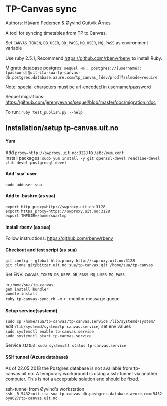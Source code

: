# TP-Canvas sync

Authors: Håvard Pedersen & Øyvind Guttvik Årnes

A tool for syncing timetables from TP to Canvas.

Set `CANVAS_TOKEN`, `DB_USER`, `DB_PASS`, `MQ_USER`, `MQ_PASS` as environment variable

Use ruby 2.5.1, Recommend https://github.com/rbenv/rbenv to install Ruby.

Migrate database postgres: `sequel -m . postgres://[username]:[password]@uit-ita-sua-tp-canvas-db.postgres.database.azure.com/tp_canvas_[dev/prod]?sslmode=require`

Note: special characters must be url-encoded in username/password

Sequel migrations: https://github.com/jeremyevans/sequel/blob/master/doc/migration.rdoc

To run: `ruby test_publish.py --help`

## Installation/setup tp-canvas.uit.no

#### Yum
Add `proxy=http://swproxy.uit.no:3128`  to `/etc/yum.conf`  
Install packages: `sudo yum install -y git openssl-devel readline-devel zlib-devel postgresql-devel`


#### Add 'sua' user
`sudo adduser sua`

#### Add to  .bashrc (as sua)
```
export http_proxy=http://swproxy.uit.no:3128
export https_proxy=https://swproxy.uit.no:3128
export TMPDIR=/home/sua/tmp
```

#### Install rbenv (as sua)
Follow instructions: https://github.com/rbenv/rbenv

#### Checkout and test script (as sua)
`git config --global http.proxy http://swproxy.uit.no:3128`  
`git clone git@bitzer.uit.no:sua/tp-canvas.git /home/sua/tp-canvas`

Set ENV: `CANVAS_TOKEN DB_USER DB_PASS MQ_USER MQ_PASS`

in `/home/sua/tp-canvas`:  
`gem install bundler`  
`bundle install`  
`ruby tp-canvas-sync.rb -m` <- monitor message queue

#### Setup service(systemd)
`sudo cp /home/sua/tp-canvas/tp-canvas.service /lib/systemd/system/`  
edit `/lib/systemd/system/tp-canvas.service`, set env values  
`sudo systemctl enable tp-canvas.service`  
`sudo systemctl start tp-canvas.service`

Service status: `sudo systemctl status tp-canvas.service`

#### SSH tunnel (Azure database)
As of 22.05.2018 the Postgres database is not available from tp-canvas.uit.no.
A temporary workaround is using a ssh-tunnel via another computer.
This is not a acceptable solution and should be fixed.

ssh-tunnel from Øyvind's workstation  
`ssh -R 5432:uit-ita-sua-tp-canvas-db.postgres.database.azure.com:5432 oya027@tp-canvas.uit.no`
